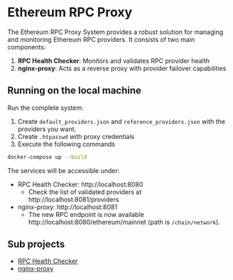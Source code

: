 # Ethereum RPC Proxy 

The Ethereum RPC Proxy System provides a robust solution for managing and monitoring Ethereum RPC providers. It consists of two main components:
1. **RPC Health Checker**: Monitors and validates RPC provider health
2. **nginx-proxy**: Acts as a reverse proxy with provider failover capabilities

## Running on the local machine

Run the complete system:

1. Create `default_providers.json` and `reference_providers.json` with the providers you want.
2. Create `.htpasswd` with proxy credentials
3. Execute the following commands
```bash
docker-compose up --build
```

The services will be accessible under:
- RPC Health Checker: http://localhost:8080
  - Check the list of validated providers at http://localhost:8081/providers
- nginx-proxy: http://localhost:8081
  - The new RPC endpoint is now available http://localhost:8080/ethereum/mainnet (path is `/chain/network`). 


## Sub projects

- [RPC Health Checker](rpc-health-checker/README.md)
- [nginx-proxy](nginx-proxy/README.md)
